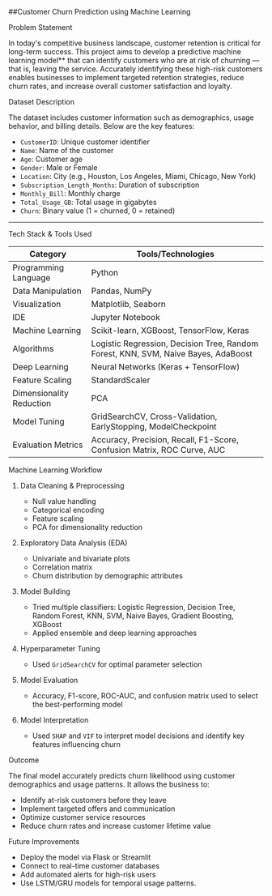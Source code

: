 ##Customer Churn Prediction using Machine Learning

Problem Statement

In today's competitive business landscape, customer retention is critical for long-term success. This project aims to develop a predictive machine learning model** that can identify customers who are at risk of churning — that is, leaving the service. Accurately identifying these high-risk customers enables businesses to implement targeted retention strategies, reduce churn rates, and increase overall customer satisfaction and loyalty.

 Dataset Description

The dataset includes customer information such as demographics, usage behavior, and billing details. Below are the key features:

* `CustomerID`: Unique customer identifier
* `Name`: Name of the customer
* `Age`: Customer age
* `Gender`: Male or Female
* `Location`: City (e.g., Houston, Los Angeles, Miami, Chicago, New York)
* `Subscription_Length_Months`: Duration of subscription
* `Monthly_Bill`: Monthly charge
* `Total_Usage_GB`: Total usage in gigabytes
* `Churn`: Binary value (1 = churned, 0 = retained)

---
 Tech Stack & Tools Used

| Category                 | Tools/Technologies                                                                 |
| ------------------------ | ---------------------------------------------------------------------------------- |
| Programming Language     | Python                                                                             |
| Data Manipulation        | Pandas, NumPy                                                                      |
| Visualization            | Matplotlib, Seaborn                                                                |
| IDE                      | Jupyter Notebook                                                                   |
| Machine Learning         | Scikit-learn, XGBoost, TensorFlow, Keras                                           |
| Algorithms               | Logistic Regression, Decision Tree, Random Forest, KNN, SVM, Naive Bayes, AdaBoost |
| Deep Learning            | Neural Networks (Keras + TensorFlow)                                               |
| Feature Scaling          | StandardScaler                                                                     |
| Dimensionality Reduction | PCA                                                                                |
| Model Tuning             | GridSearchCV, Cross-Validation, EarlyStopping, ModelCheckpoint                     |
| Evaluation Metrics       | Accuracy, Precision, Recall, F1-Score, Confusion Matrix, ROC Curve, AUC            |

Machine Learning Workflow

1. Data Cleaning & Preprocessing

   * Null value handling
   * Categorical encoding
   * Feature scaling
   * PCA for dimensionality reduction

2. Exploratory Data Analysis (EDA)

   * Univariate and bivariate plots
   * Correlation matrix
   * Churn distribution by demographic attributes

3. Model Building

   * Tried multiple classifiers: Logistic Regression, Decision Tree, Random Forest, KNN, SVM, Naive Bayes, Gradient Boosting, XGBoost
   * Applied ensemble and deep learning approaches

4. Hyperparameter Tuning

   * Used `GridSearchCV` for optimal parameter selection

5. Model Evaluation

   * Accuracy, F1-score, ROC-AUC, and confusion matrix used to select the best-performing model

6. Model Interpretation

   * Used `SHAP` and `VIF` to interpret model decisions and identify key features influencing churn

 Outcome

The final model accurately predicts churn likelihood using customer demographics and usage patterns. It allows the business to:

* Identify at-risk customers before they leave
* Implement targeted offers and communication
* Optimize customer service resources
* Reduce churn rates and increase customer lifetime value

Future Improvements

* Deploy the model via Flask or Streamlit
* Connect to real-time customer databases
* Add automated alerts for high-risk users
* Use LSTM/GRU models for temporal usage patterns.
